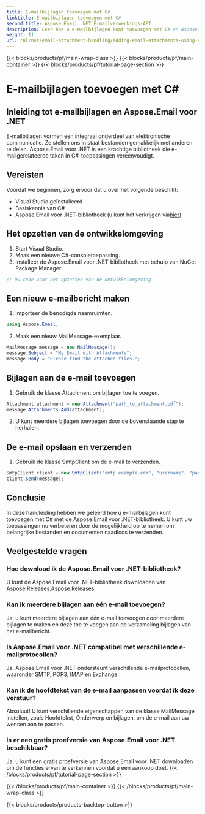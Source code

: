 ```yaml
---
title: E-mailbijlagen toevoegen met C#
linktitle: E-mailbijlagen toevoegen met C#
second_title: Aspose.Email .NET E-mailverwerkings-API
description: Leer hoe u e-mailbijlagen kunt toevoegen met C# en Aspose.Email voor .NET. Stapsgewijze handleiding met codevoorbeelden voor naadloze integratie.
weight: 11
url: /nl/net/email-attachment-handling/adding-email-attachments-using-csharp/
---
```


{{< blocks/products/pf/main-wrap-class >}}
{{< blocks/products/pf/main-container >}}
{{< blocks/products/pf/tutorial-page-section >}}

# E-mailbijlagen toevoegen met C#


## Inleiding tot e-mailbijlagen en Aspose.Email voor .NET

E-mailbijlagen vormen een integraal onderdeel van elektronische communicatie. Ze stellen ons in staat bestanden gemakkelijk met anderen te delen. Aspose.Email voor .NET is een krachtige bibliotheek die e-mailgerelateerde taken in C#-toepassingen vereenvoudigt.

## Vereisten

Voordat we beginnen, zorg ervoor dat u over het volgende beschikt:

- Visual Studio geïnstalleerd
- Basiskennis van C#
-  Aspose.Email voor .NET-bibliotheek (u kunt het verkrijgen via[hier](https://products.aspose.com/email/net))

## Het opzetten van de ontwikkelomgeving

1. Start Visual Studio.
2. Maak een nieuwe C#-consoletoepassing.
3. Installeer de Aspose.Email voor .NET-bibliotheek met behulp van NuGet Package Manager.

```csharp
// Uw code voor het opzetten van de ontwikkelomgeving
```

## Een nieuw e-mailbericht maken

1. Importeer de benodigde naamruimten.

```csharp
using Aspose.Email;

```

2. Maak een nieuw MailMessage-exemplaar.

```csharp
MailMessage message = new MailMessage();
message.Subject = "My Email with Attachments";
message.Body = "Please find the attached files.";
```

## Bijlagen aan de e-mail toevoegen

1. Gebruik de klasse Attachment om bijlagen toe te voegen.

```csharp
Attachment attachment = new Attachment("path_to_attachment.pdf");
message.Attachments.Add(attachment);
```

2. U kunt meerdere bijlagen toevoegen door de bovenstaande stap te herhalen.

## De e-mail opslaan en verzenden

1. Gebruik de klasse SmtpClient om de e-mail te verzenden.

```csharp
SmtpClient client = new SmtpClient("smtp.example.com", "username", "password");
client.Send(message);
```

## Conclusie

In deze handleiding hebben we geleerd hoe u e-mailbijlagen kunt toevoegen met C# met de Aspose.Email voor .NET-bibliotheek. U kunt uw toepassingen nu verbeteren door de mogelijkheid op te nemen om belangrijke bestanden en documenten naadloos te verzenden.

## Veelgestelde vragen

### Hoe download ik de Aspose.Email voor .NET-bibliotheek?

 U kunt de Aspose.Email voor .NET-bibliotheek downloaden van Aspose.Releases:[Aspose.Releases](https://releases.aspose.com/email/net/)

### Kan ik meerdere bijlagen aan één e-mail toevoegen?

Ja, u kunt meerdere bijlagen aan één e-mail toevoegen door meerdere bijlagen te maken en deze toe te voegen aan de verzameling bijlagen van het e-mailbericht.

### Is Aspose.Email voor .NET compatibel met verschillende e-mailprotocollen?

Ja, Aspose.Email voor .NET ondersteunt verschillende e-mailprotocollen, waaronder SMTP, POP3, IMAP en Exchange.

### Kan ik de hoofdtekst van de e-mail aanpassen voordat ik deze verstuur?

Absoluut! U kunt verschillende eigenschappen van de klasse MailMessage instellen, zoals Hoofdtekst, Onderwerp en bijlagen, om de e-mail aan uw wensen aan te passen.

### Is er een gratis proefversie van Aspose.Email voor .NET beschikbaar?

Ja, u kunt een gratis proefversie van Aspose.Email voor .NET downloaden om de functies ervan te verkennen voordat u een aankoop doet.
{{< /blocks/products/pf/tutorial-page-section >}}

{{< /blocks/products/pf/main-container >}}
{{< /blocks/products/pf/main-wrap-class >}}

{{< blocks/products/products-backtop-button >}}
